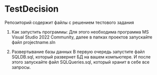 # TestDecision
Репозиторий содержит файлы с решением тестового задания

1. Как запустить программы:
Для этого необходима программа MS Visual Studio 2022 Community, далее в папках проектов 
запускайте файл projectname.sln

2. Развертывание базы данных
В первую очередь запустите файл SQLDB.sql, который развернет БД на вашем компьютере.
И после этого запускайте файл SQLQueries.sql, который хранит в себе все запросы.
